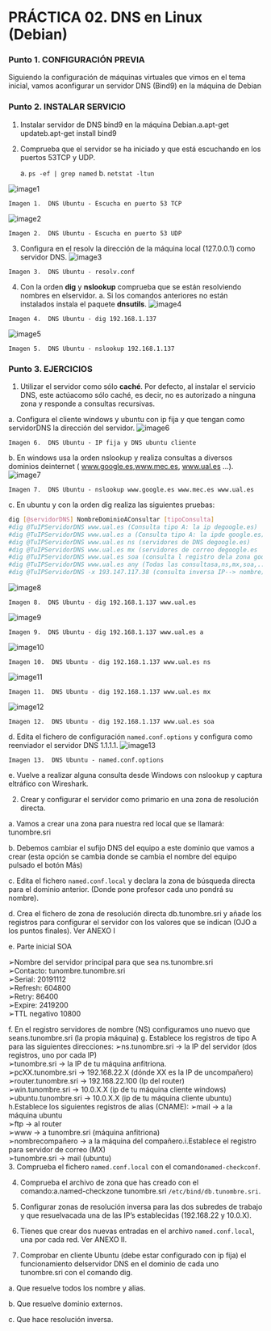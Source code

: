 # PRÁCTICA 02. DNS en Linux (Debian)
### Punto 1. CONFIGURACIÓN PREVIA
Siguiendo la configuración de máquinas virtuales que vimos en el tema inicial, vamos aconfigurar un servidor DNS (Bind9) en la máquina de Debian
### Punto 2. INSTALAR SERVICIO
1. Instalar servidor de DNS bind9 en la máquina Debian.a.apt-get updateb.apt-get install bind9
2. Comprueba que el servidor se ha iniciado y que está escuchando en los puertos 53TCP y UDP.

	a. ``ps -ef | grep named``
	b. ``netstat -ltun``

![image1](images/ubuDNS2.png "DNS Ubuntu")

```
Imagen 1.  DNS Ubuntu - Escucha en puerto 53 TCP
```
![image2](images/ubuDNS3.png "DNS Ubuntu")

```
Imagen 2.  DNS Ubuntu - Escucha en puerto 53 UDP
```

3. Configura en el resolv la dirección de la máquina local (127.0.0.1) como servidor DNS.
![image3](images/ubuDNS4.png "DNS Ubuntu")

```
Imagen 3.  DNS Ubuntu - resolv.conf
```
4. Con la orden **dig** y **nslookup** comprueba que se están resolviendo nombres en elservidor.
	a. Si los comandos anteriores no están instalados instala el paquete **dnsutils**.
![image4](images/ubuDNS5.png "DNS Ubuntu")

```
Imagen 4.  DNS Ubuntu - dig 192.168.1.137
```
![image5](images/ubuDNS6.png "DNS Ubuntu")

```
Imagen 5.  DNS Ubuntu - nslookup 192.168.1.137
```

### Punto 3. EJERCICIOS
1. Utilizar el servidor como sólo **caché**. Por defecto, al instalar el servicio DNS, este actúacomo sólo caché, es decir, no es autorizado a ninguna zona y responde a consultas recursivas.

a. Configura el cliente windows y ubuntu con ip fija y que tengan como servidorDNS la dirección del servidor.
![image6](images/ubuDNS1.png "DNS Ubuntu")

```
Imagen 6.  DNS Ubuntu - IP fija y DNS ubuntu cliente
```
b. En windows usa la orden ​nslookup​ y realiza consultas a diversos dominios deinternet ( ​www.google.es​, ​www.mec.es​, ​www.ual.es​ ...).
![image7](images/ubuDNS12.png "DNS Ubuntu")

```
Imagen 7.  DNS Ubuntu - nslookup www.google.es www.mec.es www.ual.es
```
c. En ubuntu y con la orden ​dig​ realiza las siguientes pruebas:

```bash
dig [@servidorDNS] NombreDominioAConsultar [tipoConsulta]
#dig @TuIPServidorDNS www.ual.es (Consulta tipo A: la ip degoogle.es) 
#dig @TuIPServidorDNS www.ual.es a (Consulta tipo A: la ipde google.es) 
#dig @TuIPServidorDNS www.ual.es ns (servidores de DNS degoogle.es)
#dig @TuIPServidorDNS www.ual.es mx (servidores de correo degoogle.es
#dig @TuIPServidorDNS www.ual.es soa (consulta l registro dela zona google.es)
#dig @TuIPServidorDNS www.ual.es any (Todas las consultasa,ns,mx,soa,...)
#dig @TuIPServidorDNS -x 193.147.117.38 (consulta inversa IP--> nombre)
```
![image8](images/ubuDNS7.png "DNS Ubuntu")

```
Imagen 8.  DNS Ubuntu - dig 192.168.1.137 www.ual.es
```
![image9](images/ubuDNS8.png "DNS Ubuntu")

```
Imagen 9.  DNS Ubuntu - dig 192.168.1.137 www.ual.es a
```
![image10](images/ubuDNS9.png "DNS Ubuntu")

```
Imagen 10.  DNS Ubuntu - dig 192.168.1.137 www.ual.es ns
```
![image11](images/ubuDNS10.png "DNS Ubuntu")

```
Imagen 11.  DNS Ubuntu - dig 192.168.1.137 www.ual.es mx
```
![image12](images/ubuDNS11.png "DNS Ubuntu")

```
Imagen 12.  DNS Ubuntu - dig 192.168.1.137 www.ual.es soa
```
d. Edita el fichero de configuración ``named.conf.options`` y configura como reenviador el servidor DNS 1.1.1.1.
![image13](images/ubuDNS13.png "DNS Ubuntu")

```
Imagen 13.  DNS Ubuntu - named.conf.options
```
e. Vuelve a realizar alguna consulta desde Windows con nslookup y captura eltráfico con Wireshark.

2. Crear y configurar el servidor como primario en una zona de resolución directa.

a. Vamos a crear una zona para nuestra red local que se llamará: ​tunombre.sri

b. Debemos cambiar el sufijo DNS del equipo a este dominio que vamos a crear (esta opción se cambia donde se cambia el nombre del equipo pulsado el botón ​Más​) 

c. Edita el fichero ​``named.conf.local``​ y declara la zona de búsqueda directa para el dominio anterior. (Donde pone profesor cada uno pondrá su nombre). 

d. Crea el fichero de zona de resolución directa ​db.tunombre.sri ​y añade los registros para configurar el servidor con los valores que se indican (OJO a los puntos finales). Ver ANEXO I 

e. Parte inicial SOA 
 
➢Nombre del servidor principal para que sea ns.tunombre.sri  
➢Contacto: tunombre.tunombre.sri  
➢Serial: 20191112  
➢Refresh: 604800  
➢Retry: 86400  
➢Expire: 2419200  
➢TTL negativo 10800  

f. En el registro servidores de nombre (NS) configuramos uno nuevo que seans.tunombre.sri (la propia máquina)
g. Establece los registros de tipo A para las siguientes direcciones:
➢ns.tunombre.sri → la IP del servidor (dos registros, uno por cada IP)  
➢tunombre.sri → la IP de tu máquina anfitriona.  
➢pcXX.tunombre.sri → 192.168.22.X (dónde XX es la IP de uncompañero)  
➢router.tunombre.sri → 192.168.22.100 (Ip del router)  
➢win.tunombre.sri → 10.0.X.X (ip de tu máquina cliente windows)  
➢ubuntu.tunombre.sri → 10.0.X.X (ip de tu máquina cliente ubuntu)
h.Establece los siguientes registros de alias (CNAME): 
➢mail → a la máquina ubuntu  
➢ftp → al router  
➢www → a tunombre.sri (máquina anfitriona)  
➢nombrecompañero → a la máquina del compañero.i.Establece el registro para servidor de correo (MX)  
➢tunombre.sri → mail (ubuntu)  
3. Comprueba el fichero ``named.conf.local`` con el comando ​``named-checkconf``. 

4. Comprueba el archivo de zona que has creado con el comando:a.named-checkzone tunombre.sri ``/etc/bind/db.tunombre.sri``. 

5. Configurar zonas de resolución inversa para las dos subredes de trabajo y que resuelvacada una de las IP’s establecidas (192.168.22 y 10.0.X). 

6. Tienes que crear dos nuevas entradas en el archivo ``named.conf.local``, una por cada red. Ver ANEXO II. 

7. Comprobar en cliente Ubuntu (debe estar configurado con ip fija) el funcionamiento delservidor DNS en el dominio de cada uno tunombre.sri con el comando ​dig​. 

a. Que resuelve todos los nombre y alias. 

b. Que resuelve dominio externos. 

c. Que hace resolución inversa. 
 

